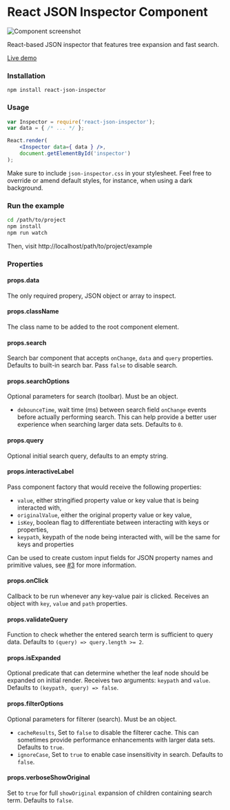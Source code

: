 # React JSON Inspector Component

![Component screenshot](http://i.imgur.com/8619dv9.png)

React-based JSON inspector that features tree expansion and fast search.

[Live demo](https://lapple.github.io/react-json-inspector/)

### Installation

    npm install react-json-inspector

### Usage

```jsx
var Inspector = require('react-json-inspector');
var data = { /* ... */ };

React.render(
    <Inspector data={ data } />,
    document.getElementById('inspector')
);
```

Make sure to include `json-inspector.css` in your stylesheet. Feel free to
override or amend default styles, for instance, when using a dark background.

### Run the example

```bash
cd /path/to/project
npm install
npm run watch
```

Then, visit http://localhost/path/to/project/example

### Properties

#### props.data

The only required propery, JSON object or array to inspect.

#### props.className

The class name to be added to the root component element.

#### props.search

Search bar component that accepts `onChange`, `data` and `query` properties.
Defaults to built-in search bar. Pass `false` to disable search.

#### props.searchOptions

Optional parameters for search (toolbar). Must be an object.

- `debounceTime`, wait time (ms) between search field `onChange` events before actually performing search. This can help provide a better user experience when searching larger data sets. Defaults to `0`.

#### props.query

Optional initial search query, defaults to an empty string.

#### props.interactiveLabel

Pass component factory that would receive the following properties:

- `value`, either stringified property value or key value that is being interacted with,
- `originalValue`, either the original property value or key value,
- `isKey`, boolean flag to differentiate between interacting with keys or properties,
- `keypath`, keypath of the node being interacted with, will be the same for keys and properties

Can be used to create custom input fields for JSON property names and primitive
values, see [#3](https://github.com/Lapple/react-json-inspector/issues/3)
for more information.

#### props.onClick

Callback to be run whenever any key-value pair is clicked. Receives an object
with `key`, `value` and `path` properties.

#### props.validateQuery

Function to check whether the entered search term is sufficient to query data.
Defaults to `(query) => query.length >= 2`.

#### props.isExpanded

Optional predicate that can determine whether the leaf node should be expanded
on initial render. Receives two arguments: `keypath` and `value`. Defaults to
`(keypath, query) => false`.

#### props.filterOptions

Optional parameters for filterer (search). Must be an object.

- `cacheResults`, Set to `false` to disable the filterer cache. This can sometimes provide performance enhancements with larger data sets. Defaults to `true`.
- `ignoreCase`, Set to `true` to enable case insensitivity in search. Defaults to `false`.

#### props.verboseShowOriginal

Set to `true` for full `showOriginal` expansion of children containing search term. Defaults to `false`.
